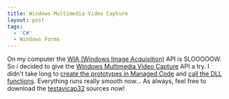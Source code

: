 ```yaml
---
title: Windows Multimedia Video Capture
layout: post
tags:
  - 'C#'
  - Windows Forms
---
```

On my computer the [WIA (Windows Image Acquisition)](http://msdn.microsoft.com/library/default.asp?url=/library/en-us/wia/wia/overviews/startpage.asp) API is SLOOOOOW. So i decided to give the [Windows Multimedia Video Capture](http://windowssdk.msdn.microsoft.com/en-us/library/ms713477(VS.80).aspx) API a try. I didn't take long to [create the prototypes in Managed Code](http://msdn.microsoft.com/library/default.asp?url=/library/en-us/cpguide/html/cpconcreatingprototypesinmanagedcode.asp) and [call the DLL functions](http://msdn.microsoft.com/library/en-us/cpguide/html/cpconcallingdllfunction.asp). Everything runs really smooth now... As always, feel free to download the [testavicap32](http://www.timvw.be/wp-content/code/csharp/testavicap32.zip) sources now!
